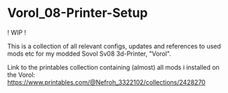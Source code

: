 # Vorol_08-Printer-Setup


! WIP !

This is a collection of all relevant configs, updates and references to used mods etc for my modded Sovol Sv08 3d-Printer, "Vorol".

Link to the printables collection containing (almost) all mods i installed on the Vorol: https://www.printables.com/@Nefroh_3322102/collections/2428270
